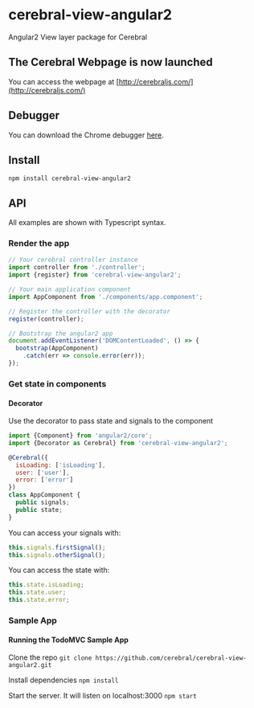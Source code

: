 # cerebral-view-angular2
Angular2 View layer package for Cerebral

## The Cerebral Webpage is now launched
You can access the webpage at [http://cerebraljs.com/](http://cerebraljs.com/)

## Debugger
You can download the Chrome debugger [here](https://chrome.google.com/webstore/detail/cerebral-debugger/ddefoknoniaeoikpgneklcbjlipfedbb?hl=no).

## Install
`npm install cerebral-view-angular2`

## API
All examples are shown with Typescript syntax.

### Render the app
```ts
// Your cerebral controller instance
import controller from './controller';
import {register} from 'cerebral-view-angular2';

// Your main application component
import AppComponent from './components/app.component';

// Register the controller with the decorator
register(controller);

// Bootstrap the angular2 app
document.addEventListener('DOMContentLoaded', () => {
  bootstrap(AppComponent)
    .catch(err => console.error(err));
});
```

### Get state in components

#### Decorator
Use the decorator to pass state and signals to the component  
```js
import {Component} from 'angular2/core';
import {Decorator as Cerebral} from 'cerebral-view-angular2';

@Cerebral({
  isLoading: ['isLoading'],
  user: ['user'],
  error: ['error']  
})
class AppComponent {
  public signals;
  public state;
}
```
You can access your signals with:
```ts
this.signals.firstSignal();
this.signals.otherSignal();
```
You can access the state with:
```ts
this.state.isLoading;
this.state.user;
this.state.error;
``` 

### Sample App

#### Running the TodoMVC Sample App

Clone the repo
`git clone https://github.com/cerebral/cerebral-view-angular2.git`

Install dependencies
`npm install`

Start the server. It will listen on localhost:3000
`npm start`